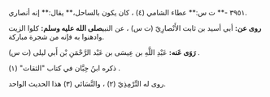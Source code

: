 ٣٩٥١ -** ت س:** عطاء الشامي (٤) ، كان يكون بالساحل،** يقال:** إنه أنصاري.

**روى عن:** أبي أسيد بن ثابت الأَنْصارِيّ (ت س) ، عن النبي**صلى الله عليه وسلم:** كلوا الزيت وادهنوا به فإنه من شجرة مباركة.

**رَوَى عَنه:** عَبْدِ اللَّهِ بن عِيسَى بن عَبْد الرَّحْمَنِ بْن أَبي ليلى (ت س) .

ذكره ابنُ حِبَّان في كتاب "الثقات" (١) .

روى له التِّرْمِذِيّ (٢) ، والنَّسَائي (٣) هذا الحديث الواحد.